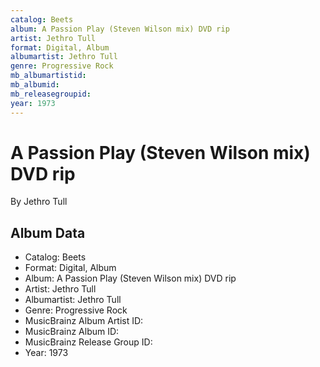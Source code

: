 ```yaml
---
catalog: Beets
album: A Passion Play (Steven Wilson mix) DVD rip
artist: Jethro Tull
format: Digital, Album
albumartist: Jethro Tull
genre: Progressive Rock
mb_albumartistid: 
mb_albumid: 
mb_releasegroupid: 
year: 1973
---
```


# A Passion Play (Steven Wilson mix) DVD rip

By Jethro Tull

## Album Data

- Catalog: Beets
- Format: Digital, Album
- Album: A Passion Play (Steven Wilson mix) DVD rip
- Artist: Jethro Tull
- Albumartist: Jethro Tull
- Genre: Progressive Rock
- MusicBrainz Album Artist ID: 
- MusicBrainz Album ID: 
- MusicBrainz Release Group ID: 
- Year: 1973

